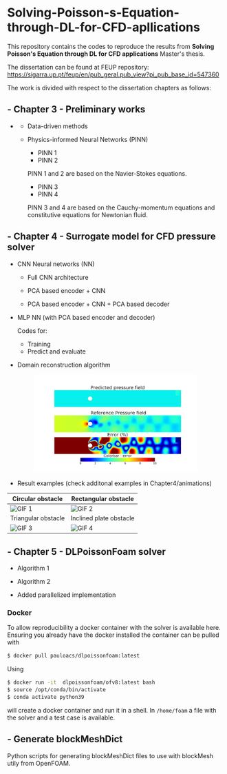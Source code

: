 # Solving-Poisson-s-Equation-through-DL-for-CFD-apllications

This repository contains the codes to reproduce the results from **Solving Poisson's Equation through DL for CFD applications** Master's thesis.

The dissertation can be found at FEUP repository: https://sigarra.up.pt/feup/en/pub_geral.pub_view?pi_pub_base_id=547360


The work is divided with respect to the dissertation chapters as follows:

## - **Chapter 3** - Preliminary works
- 
  - Data-driven methods

  - Physics-informed Neural Networks (PINN)

    - PINN 1
    - PINN 2

    PINN 1 and 2 are based on the Navier-Stokes equations.

    - PINN 3
    - PINN 4

    PINN 3 and 4 are based on the Cauchy-momentum equations and constitutive equations for Newtonian fluid.

## - **Chapter 4** - Surrogate model for CFD pressure solver

  - CNN Neural networks (NN)
    - Full CNN architecture

    - PCA based encoder + CNN
    - PCA based encoder + CNN + PCA based decoder

  - MLP NN (with PCA based encoder and decoder)

	Codes for:
	- Training 
	- Predict and evaluate
    
  - Domain reconstruction algorithm

<div style="text-align:center;">
  <img src="Chapter4/animations/reconstruction.gif" width="380" alt="Reconstruction algorithm">
</div>

  - Result examples (check additonal examples in Chapter4/animations)

| Circular obstacle                         | Rectangular obstacle                        |
| ------------------------------ | ------------------------------ |
| ![GIF 1](Chapter4/animations/cil0.gif) | ![GIF 2](Chapter4/animations/rect0.gif) |
| Triangular obstacle                         | Inclined plate obstacle                       |
| ![GIF 3](Chapter4/animations/tria0.gif) | ![GIF 4](Chapter4/animations/placa0.gif) |

## - **Chapter 5** - DLPoissonFoam solver

  - Algorithm 1

  - Algorithm 2

  - Added parallelized implementation

  ### Docker
  
  To allow reproducibility a docker container with the solver is available here. Ensuring you already have the docker installed the container can be pulled with
  
  ```sh
  $ docker pull pauloacs/dlpoissonfoam:latest
  ```
  
  Using 
  
  ```sh
  $ docker run -it  dlpoissonfoam/ofv8:latest bash
  $ source /opt/conda/bin/activate
  $ conda activate python39
  ```
  will create a docker container and run it in a shell. In `/home/foam` a file with the solver and a test case is available. 
  
## - Generate blockMeshDict

Python scripts for generating blockMeshDict files to use with blockMesh utily from OpenFOAM.

